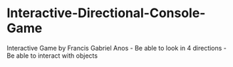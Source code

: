 # Interactive-Directional-Console-Game
Interactive Game by Francis Gabriel Anos - Be able to look in 4 directions - Be able to interact with objects
